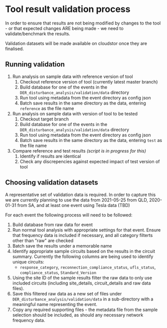 # Tool result validation process

In order to ensure that results are not being modified by changes to the tool - or that expected changes ARE being made - we need to validate/benchmark the results.

Validation datasets will be made available on cloudstor once they are finalised.

## Running validation

1. Run analysis on sample data with reference version of tool
    1. Checkout reference version of tool (currently latest master branch)
    2. Build database for one of the events in the `DER_disturbance_analysis/validation/data` directory
    3. Run tool using metadata from the event directory as config json
    4. Batch save results in the same directory as the data, entering `reference` as the file name
2. Run analysis on sample data with version of tool to be tested
    1. Checkout target branch
    2. Build database for one of the events in the `DER_disturbance_analysis/validation/data` directory
    3. Run tool using metadata from the event directory as config json
    4. Batch save results in the same directory as the data, entering `test` as the file name
3. Compare reference and test results _(script is in progress for this)_
    1. Identify if results are identical
    2. Check any discrepencies against expected impact of test version of tool

## Choosing validation datasets

A representative set of validation data is required. In order to capture this we are currently planning to use the data from 2021-05-25 from QLD, 2020-01-31 from SA, and at least one event using Tesla data (TBD)

For each event the following process will need to be followed:

1. Build database from raw data for event
2. Run normal tool analysis with appropriate settings for that event. Ensure that frequency data is included if necessary, and all category filterts other than "raw" are checked
3. Batch save the results under a memorable name
4. Identify appropriate sample circuits based on the results in the circuit summary. Currently the following columns are being used to identify unique circuits:
    * `response_category`, `reconnection_compliance_status`, `ufls_status`, `compliance_status`, `Standard_Version`
5. Using the site ID of the sample results filter the raw data to only use included circuits (including site_details, circuit_details and raw data files). 
6. Save this filtered raw data as a new set of files under `DER_disturbance_analysis/validation/data` in a sub-directory with a meaningful name representing the event.
7. Copy any required supporting files - the metadata file from the sample selection should be included, as should any necessary network frequency data.
